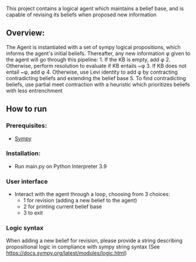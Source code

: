 This project contains a logical agent which maintains a belief base, and is capable of revising its beliefs when proposed new information

## Overview:
The Agent is instantiated with a set of sympy logical propositions, which informs the agent's initial beliefs.
Thereafter, any new information φ given to the agent will go through this pipeline:
    1. If the KB is empty, add φ
    2. Otherwise, perform resolution to evaluate if KB entails ~φ
    3. If KB does not entail ~φ, add φ
    4. Otherwise, use Levi identity to add φ by contracting contradicting beliefs and extending the belief base
        5. To find contradicting beliefs, use partial meet contraction with a heuristic which prioritizes beliefs with less entrenchment

## How to run
### Prerequisites:
* [Sympy](https://pypi.org/project/sympy/)

### Installation:
- Run main.py on Python Interpreter 3.9

### User interface
- Interact with the agent through a loop, choosing from 3 choices: 
    - 1 for revision (adding a new belief to the agent)
    - 2 for printing current belief base
    - 3 to exit

### Logic syntax
When adding a new belief for revision, please provide a string describing propositional logic in compliance with sympy string syntax (See https://docs.sympy.org/latest/modules/logic.html)
